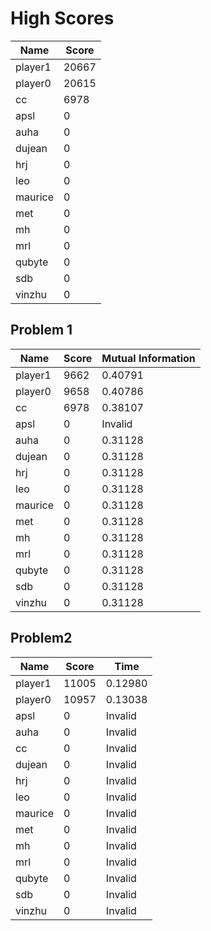 # High Scores

|  Name | Score |
| -- | -- |
| player1 | 20667 |
| player0 | 20615 |
| cc | 6978 |
| apsl | 0 |
| auha | 0 |
| dujean | 0 |
| hrj | 0 |
| leo | 0 |
| maurice | 0 |
| met | 0 |
| mh | 0 |
| mrl | 0 |
| qubyte | 0 |
| sdb | 0 |
| vinzhu | 0 |

## Problem 1
|  Name | Score | Mutual Information |
| -- | -- | -- |
| player1 | 9662 |  0.40791  |
| player0 | 9658 |  0.40786  |
| cc | 6978 |  0.38107  |
| apsl | 0 |  Invalid  |
| auha | 0 |  0.31128  |
| dujean | 0 |  0.31128  |
| hrj | 0 |  0.31128  |
| leo | 0 |  0.31128  |
| maurice | 0 |  0.31128  |
| met | 0 |  0.31128  |
| mh | 0 |  0.31128  |
| mrl | 0 |  0.31128  |
| qubyte | 0 |  0.31128  |
| sdb | 0 |  0.31128  |
| vinzhu | 0 |  0.31128  |

## Problem2
|  Name | Score | Time |
| -- | -- | -- |
| player1 | 11005 |  0.12980  |
| player0 | 10957 |  0.13038  |
| apsl | 0 |  Invalid  |
| auha | 0 |  Invalid  |
| cc | 0 |  Invalid  |
| dujean | 0 |  Invalid  |
| hrj | 0 |  Invalid  |
| leo | 0 |  Invalid  |
| maurice | 0 |  Invalid  |
| met | 0 |  Invalid  |
| mh | 0 |  Invalid  |
| mrl | 0 |  Invalid  |
| qubyte | 0 |  Invalid  |
| sdb | 0 |  Invalid  |
| vinzhu | 0 |  Invalid  |

